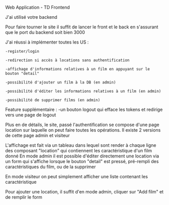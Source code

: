 Web Application - TD Frontend


J'ai utilisé votre backend

Pour faire tourner le site il suffit de lancer le front et le back en s'assurant que le port du backend soit bien 3000

J'ai réussi à implémenter toutes les US :

    -register/login
    
    -redirection si accès à locations sans authentification
    
    -affichage d'informations relatives à un film en appuyant sur le bouton "detail"
   
    -possibilité d'ajouter un film à la DB (en admin)
    
    -possibilité d'éditer les informations relatives à un film (en admin)
    
    -possibilité de supprimer films (en admin)
  
 
 
 
Feature supplémentaire :
  -un bouton logout qui efface les tokens et redirige vers une page de logout




Plus en de détails, le site, passé l'authentification se compose d'une page location sur laquelle on peut faire toutes les opérations. Il existe 2 versions de cette page admin et visiteur

L'affichage est fait via un tableau dans lequel sont render à chaque ligne des composant "location" qui contiennent les caractéristique d'un film donné
En mode admin il est possible d'éditer directement une location via un form qui s'affiche lorsque le bouton "detail" est pressé, pré-rempli des caractéristiques du film, ou de la supprimer

En mode visiteur on peut simplement afficher une liste contenant les caractéristique

Pour ajouter une location, il suffit d'en mode admin, cliquer sur "Add film" et de remplir le form


 
